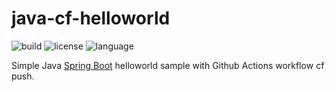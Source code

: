 # java-cf-helloworld

![build](https://img.shields.io/github/workflow/status/macevil/java-cf-helloworld/testBuildDeployToCF)
![license](https://img.shields.io/github/license/macevil/java-cf-helloworld)
![language](https://img.shields.io/github/languages/top/macevil/java-cf-helloworld)

Simple Java [Spring Boot](https://spring.io/projects/spring-boot) helloworld sample with Github Actions workflow cf push.
